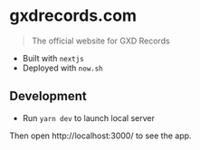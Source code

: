 # gxdrecords.com

> The official website for GXD Records

- Built with `nextjs`
- Deployed with `now.sh`

## Development

- Run `yarn dev` to launch local server

Then open http://localhost:3000/ to see the app.
